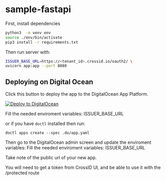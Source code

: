 # sample-fastapi

First, install dependencies

```bash
python3  -m venv env
source ./env/bin/activate
pip3 install -r requirements.txt
```

Then run server with:

```bash
ISSUER_BASE_URL=https://<tenant_id>.crossid.io/oauth2/ \
uvicorn app:app --port 8080
```

## Deploying on Digital Ocean

Click this button to deploy the app to the DigitalOcean App Platform.

[![Deploy to DigitalOcean](https://www.deploytodo.com/do-btn-blue.svg)](https://cloud.digitalocean.com/apps/new?repo=https://github.com/crossid/sample-fastapi/tree/main)

Fill the needed enviroment variables: ISSUER_BASE_URL

or if you have `doctl` installed then run:

`doctl apps create --spec .do/app.yaml`

Then go to the DigitalOcean admin screen and update the enviroment variables: Fill the needed enviroment variables: ISSUER_BASE_URL

Take note of the public url of your new app.

You will need to get a token from CrossID UI, and be able to use it with the /protected route
